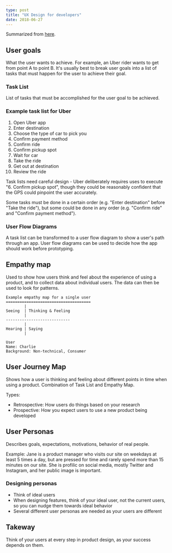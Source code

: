 ```yaml
---
type: post
title: "UX Design for developers"
date: 2018-06-27
---
```


Summarized from [here](https://hackernoon.com/ux-design-for-developers-d3429200a1da).

## User goals

What the user wants to achieve.
For example, an Uber rider wants to get from point A to point B.
It's usually best to break user goals into a list of tasks that must happen for the user to achieve their goal.

### Task List

List of tasks that must be accomplished for the user goal to be achieved.

### Example task list for Uber

1. Open Uber app
2. Enter destination
3. Choose the type of car to pick you
4. Confirm payment method
5. Confirm ride
6. Confirm pickup spot
7. Wait for car
8. Take the ride
9. Get out at destination
10. Review the ride

Task lists need careful design - Uber deliberately requires
uses to execute "6. Confirm pickup spot", though they could be reasonably
confident that the GPS could pinpoint the user accurately.

Some tasks must be done in a certain order (e.g. "Enter destination" before "Take the ride"),
but some could be done in any order (e.g. "Confirm ride" and "Confirm payment method").

### User Flow Diagrams

A task list can be transformed to a user flow diagram to show a user's path through an app.
User flow diagrams can be used to decide how the app should work before prototyping.


## Empathy map

Used to show how users think and feel about the experience of using a product,
and to collect data about individual users.
The data can then be used to look for patterns.

```
Example empathy map for a single user
=====================================
        |
Seeing  | Thinking & Feeling
        |
----------------------------
        |
Hearing | Saying
        |

User
Name: Charlie
Background: Non-technical, Consumer
```

## User Journey Map

Shows how a user is thinking and feeling about different points in time when using a product.
Combination of Task List and Empathy Map.

Types:
* Retrospective: How users do things based on your research
* Prospective: How you expect users to use a new product being developed


## User Personas

Describes goals, expectations, motivations, behavior of real people.

Example: Jane is a product manager who visits our site on weekdays at least 5 times a day,
but are pressed for time and rarely spend more than 15 minutes on our site.
She is profilic on social media, mostly Twitter and Instagram,
and her public image is important.

### Designing personas

* Think of ideal users
* When designing features, think of your ideal user, not the current users,
  so you can nudge them towards ideal behavior
* Several different user personas are needed as your users are different


## Takeway

Think of your users at every step in product design,
as your success depends on them.




























